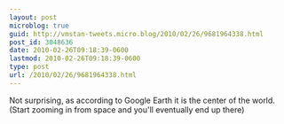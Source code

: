```yaml
---
layout: post
microblog: true
guid: http://vmstan-tweets.micro.blog/2010/02/26/9681964338.html
post_id: 3048636
date: 2010-02-26T09:18:39-0600
lastmod: 2010-02-26T09:18:39-0600
type: post
url: /2010/02/26/9681964338.html
---
```

Not surprising, as according to Google Earth it is the center of the world. (Start zooming in from space and you'll eventually end up there)
